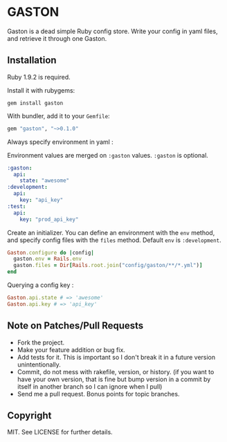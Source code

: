 GASTON
======

Gaston is a dead simple Ruby config store. Write your config in yaml files, and retrieve it through one Gaston.

Installation
------------

Ruby 1.9.2 is required.

Install it with rubygems:

    gem install gaston

With bundler, add it to your `Gemfile`:

``` ruby
gem "gaston", "~>0.1.0"
```

Always specify environment in yaml :

Environment values are merged on `:gaston` values. `:gaston` is optional.

``` yaml
:gaston:
  api:
    state: "awesome"
:development:
  api:
    key: "api_key"
:test:
  api:
    key: "prod_api_key"
```

Create an initializer. You can define an environment with the `env` method, and specify config files with the `files` method. Default `env` is `:development`.

``` ruby
Gaston.configure do |config|
  gaston.env = Rails.env
  gaston.files = Dir[Rails.root.join("config/gaston/**/*.yml")]
end
```

Querying a config key :

``` ruby
Gaston.api.state # => 'awesome'
Gaston.api.key # => 'api_key'
```

Note on Patches/Pull Requests
-----------------------------

* Fork the project.
* Make your feature addition or bug fix.
* Add tests for it. This is important so I don't break it in a future version unintentionally.
* Commit, do not mess with rakefile, version, or history. (if you want to have your own version, that is fine but bump version in a commit by itself in another branch so I can ignore when I pull)
* Send me a pull request. Bonus points for topic branches.


Copyright
---------

MIT. See LICENSE for further details.
